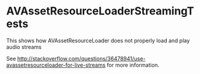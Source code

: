 # AVAssetResourceLoaderStreamingTests
This shows how AVAssetResourceLoader does not properly load and play audio streams

See http://stackoverflow.com/questions/36478941/use-avassetresourceloader-for-live-streams for more information.
